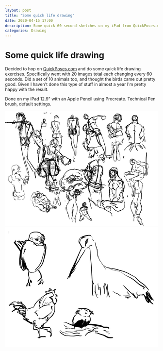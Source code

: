 ```yaml
---
layout: post
title: "Some quick life drawing"
date: 2020-04-15 17:00
description: Some quick 60 second sketches on my iPad from QuickPoses.com
categories: Drawing
---
```

# Some quick life drawing

Decided to hop on [QuickPoses.com](https://quickposes.com) and do some quick life drawing exercises. Specifically went with 20 images total each changing every 60 seconds. Did a set of 10 animals too, and thought the birds came out pretty good. Given I haven't done this type of stuff in almost a year I'm pretty happy with the result. 

Done on my iPad 12.9" with an Apple Pencil using Procreate. Technical Pen brush, default settings.

[![People 60s](/assets/images/some-quick-life-drawing/QuickPose_People_60s_article.jpg)](/assets/images/some-quick-life-drawing/QuickPose_People_60s.png)
[![Birds 60s](/assets/images/some-quick-life-drawing/QuickPose_Birds_60s_article.jpg)](/assets/images/some-quick-life-drawing/QuickPose_Birds_60s.png)
